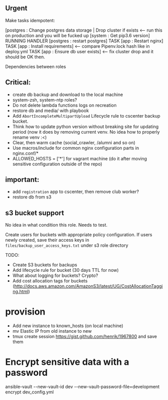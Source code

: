 ## Urgent

Make tasks idempotent:

[postgres : Change postgres data storage | Drop cluster if exists <-- run this on production and you will be fucked up
[system : Get pip3.6 version]
RUNNING HANDLER [postgres : restart postgres]
TASK [app : Restart nginx]
TASK [app : Install requirements] <-- compare Pipenv.lock hash like in deploy.yml
TASK [app : Ensure db user exists] <-- fix cluster drop and it should be OK then.


Dependencies between roles


## Critical:
* create db backup and download to the local machine
* system-zsh, system-ntp roles?
* Do not delete lambda functions logs on recreation
* restore db and media/ with playbook
* Add `AbortIncompleteMultipartUpload` Lifecycle rule to cscenter backup bucket.
* Think how to update python version without breaking site for updating period (now it does by removing current venv. No idea how to properly rename venv :<)
* Clear, then warm cache (social_crawler, /alumni and so on)
* Use macros/include for common nginx configuration parts in nginx.conf/*
* ALLOWED_HOSTS = ['*'] for vagrant machine (do it after moving sensitive configuration outside of the repo) 

## important:
* add `registration` app to cscenter, then remove club worker?
* restore db from s3



## s3 bucket support

No idea in what condition this role. Needs to test.

Create users for buckets with appropriate policy configuration.
If users newly created, save their access keys in `files/backup_user_access_keys.txt` under s3 role directory

TODO:
* Create S3 buckets for backups
* Add lifecycle rule for bucket (30 days TTL for now)
* What about logging for buckets? Crypto?
* Add cost allocation tags for buckets (http://docs.aws.amazon.com/AmazonS3/latest/UG/CostAllocationTagging.html)


# provision

* Add new instance to known_hosts (on local machine)
* mv Elastic IP from old instance to new
* tmux create session https://gist.github.com/henrik/1967800 and save them




# Encrypt sensitive data with a password
ansible-vault --new-vault-id dev --new-vault-password-file=development encrypt dev_config.yml